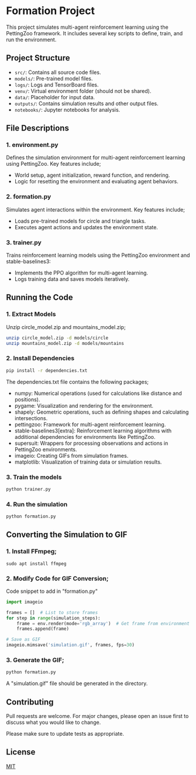 # Formation Project

This project simulates multi-agent reinforcement learning using the PettingZoo framework. It includes several key scripts to define, train, and run the environment.

## Project Structure
- `src/`: Contains all source code files.
- `models/`: Pre-trained model files.
- `logs/`: Logs and TensorBoard files.
- `venv/`: Virtual environment folder (should not be shared).
- `data/`: Placeholder for input data.
- `outputs/`: Contains simulation results and other output files.
- `notebooks/`: Jupyter notebooks for analysis.

## File Descriptions

### 1. environment.py
Defines the simulation environment for multi-agent reinforcement learning using PettingZoo. Key features include;

- World setup, agent initialization, reward function, and rendering.
- Logic for resetting the environment and evaluating agent behaviors.

### 2. formation.py
Simulates agent interactions within the environment. Key features include;

- Loads pre-trained models for circle and triangle tasks.
- Executes agent actions and updates the environment state.

### 3. trainer.py
Trains reinforcement learning models using the PettingZoo environment and stable-baselines3:
- Implements the PPO algorithm for multi-agent learning.
- Logs training data and saves models iteratively.


## Running the Code

### 1. Extract Models
Unzip circle_model.zip and mountains_model.zip;

```bash
unzip circle_model.zip -d models/circle
unzip mountains_model.zip -d models/mountains
```

### 2. Install Dependencies

```bash
pip install -r dependencies.txt
```
The dependencies.txt file contains the following packages;
- numpy: Numerical operations (used for calculations like distance and positions).
- pygame: Visualization and rendering for the environment.
- shapely: Geometric operations, such as defining shapes and calculating intersections.
- pettingzoo: Framework for multi-agent reinforcement learning.
- stable-baselines3[extra]: Reinforcement learning algorithms with additional dependencies for environments like PettingZoo.
- supersuit: Wrappers for processing observations and actions in PettingZoo environments.
- imageio: Creating GIFs from simulation frames.
- matplotlib: Visualization of training data or simulation results.

### 3. Train the models

```bash
python trainer.py
```

### 4. Run the simulation

```bash
python formation.py
```


## Converting the Simulation to GIF

### 1. Install FFmpeg;
```
sudo apt install ffmpeg
```

### 2. Modify Code for GIF Conversion;
Code snippet to add in "formation.py"

``` python
import imageio

frames = []  # List to store frames
for step in range(simulation_steps):
    frame = env.render(mode='rgb_array')  # Get frame from environment
    frames.append(frame)

# Save as GIF
imageio.mimsave('simulation.gif', frames, fps=30)
```

### 3. Generate the GIF;
```bash
python formation.py
```
A "simulation.gif" file should be generated in the directory.


## Contributing

Pull requests are welcome. For major changes, please open an issue first
to discuss what you would like to change.

Please make sure to update tests as appropriate.


## License

[MIT](https://choosealicense.com/licenses/mit/)
